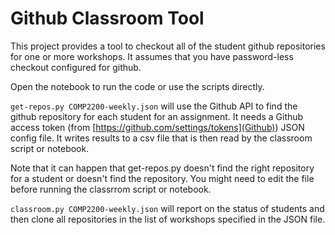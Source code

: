 # Github Classroom Tool

This project provides a tool to checkout all of the
student github repositories for one or more workshops.  It
assumes that you have password-less checkout configured 
for github.

Open the notebook to run the code or use the scripts directly.

`get-repos.py COMP2200-weekly.json` will use the Github API to find the 
github repository for each student for an assignment. It needs a Github
access token (from [https://github.com/settings/tokens](Github))
JSON config file.  It writes results to a csv file that is then read by the 
classroom script or notebook.

Note that it can happen that get-repos.py doesn't find the right repository 
for a student or doesn't find the repository. You might need to edit the
file before running the classrrom script or notebook.

`classroom.py COMP2200-weekly.json` will report on the status of students 
and then clone all repositories in the list of workshops specified in the JSON file. 

